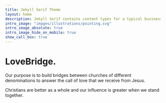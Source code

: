 ```yaml
---
title: Jekyll Serif Theme
layout: home
description: Jekyll Serif contains content types for a typical business website. The theme is fully responsive, blazing fast and artfully illustrated.
intro_image: "images/illustrations/pointing.svg"
intro_image_absolute: true
intro_image_hide_on_mobile: true
show_call_box: true
---
```


# LoveBridge.

Our purpose is to build bridges between churches of different denominations to answer the call of love that we receive from Jesus.

Christians are better as a whole and our influence is greater when we stand together.
